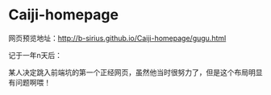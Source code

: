 # Caiji-homepage

网页预览地址：http://b-sirius.github.io/Caiji-homepage/gugu.html

记于一年n天后：

某人决定跳入前端坑的第一个正经网页，虽然他当时很努力了，但是这个布局明显有问题啊喂！
